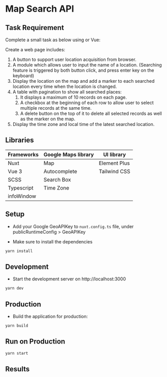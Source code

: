 # Map Search API

## Task Requirement

Complete a small task as below using or Vue:

Create a web page includes:

1. A button to support user location acquisition from browser.
2. A module which allows user to input the name of a location. (Searching feature is triggered by both button click, and press enter key on the keyboard)
3. Display the location on the map and add a marker to each searched location every time when the location is changed.
4. A table with pagination to show all searched places:
   1. It displays a maximum of 10 records on each page.
   2. A checkbox at the beginning of each row to allow user to select multiple records at the same time.
   3. A delete button on the top of it to delete all selected records as well as the marker on the map.
5. Display the time zone and local time of the latest searched location.

## Libraries

| Frameworks | Google Maps library | UI library   |
| ---------- | ------------------- | ------------ |
| Nuxt       | Map                 | Element Plus |
| Vue 3      | Autocomplete        | Tailwind CSS |
| SCSS       | Search Box          |
| Typescript | Time Zone           |
| infoWindow |

## Setup

- Add your Google GeoAPIKey to `nuxt.config.ts` file, under publicRuntimeConfig > GeoAPIKey

- Make sure to install the dependencies

```bash
yarn install
```

## Development

- Start the development server on http://localhost:3000

```bash
yarn dev
```

## Production

- Build the application for production:

```bash
yarn build
```

## Run on Production

```bash
yarn start
```

## Results
